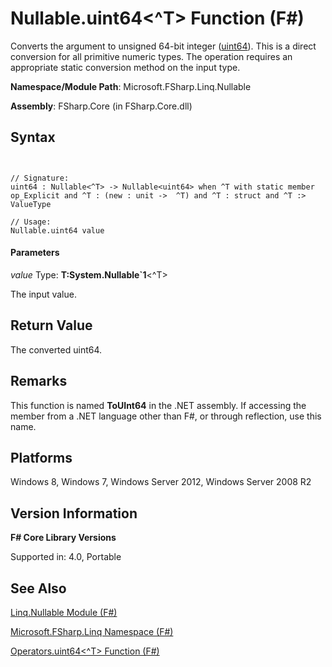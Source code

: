 # Nullable.uint64<^T> Function (F#)

Converts the argument to unsigned 64-bit integer ([uint64](http://msdn.microsoft.com/en-us/library/3c4f3a04-06eb-48aa-b38e-16646bda2f33)). This is a direct conversion for all primitive numeric types. The operation requires an appropriate static conversion method on the input type.

**Namespace/Module Path**: Microsoft.FSharp.Linq.Nullable

**Assembly**: FSharp.Core (in FSharp.Core.dll)


## Syntax


```


// Signature:
uint64 : Nullable<^T> -> Nullable<uint64> when ^T with static member op_Explicit and ^T : (new : unit ->  ^T) and ^T : struct and ^T :> ValueType

// Usage:
Nullable.uint64 value

```



#### Parameters
*value*
Type: **T:System.Nullable&#96;1**&lt;^T&gt;


The input value.




## Return Value
The converted uint64.


## Remarks
This function is named **ToUInt64** in the .NET assembly. If accessing the member from a .NET language other than F#, or through reflection, use this name.


## Platforms
Windows 8, Windows 7, Windows Server 2012, Windows Server 2008 R2


## Version Information
**F# Core Library Versions**

Supported in: 4.0, Portable




## See Also
[Linq.Nullable Module &#40;F&#35;&#41;](Linq.Nullable+Module+%28FSharp%29.md)

[Microsoft.FSharp.Linq Namespace &#40;F&#35;&#41;](Microsoft.FSharp.Linq+Namespace+%28FSharp%29.md)

[Operators.uint64&#60;^T&#62; Function &#40;F&#35;&#41;](Operators.uint64%28%5ET%29+Function+%28FSharp%29.md)

